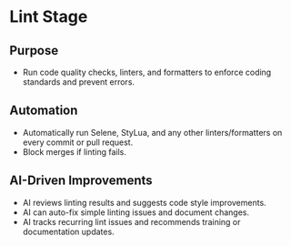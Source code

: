 # Lint Stage

## Purpose
- Run code quality checks, linters, and formatters to enforce coding standards and prevent errors.

## Automation
- Automatically run Selene, StyLua, and any other linters/formatters on every commit or pull request.
- Block merges if linting fails.

## AI-Driven Improvements
- AI reviews linting results and suggests code style improvements.
- AI can auto-fix simple linting issues and document changes.
- AI tracks recurring lint issues and recommends training or documentation updates. 